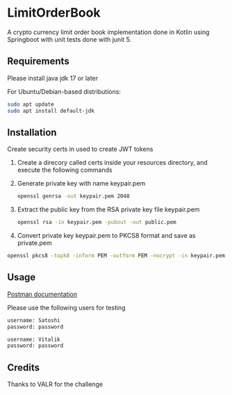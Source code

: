 # LimitOrderBook

A crypto currency limit order book implementation done in Kotlin using Springboot with unit tests done with junit 5. 

## Requirements

Please install java jdk 17 or later

For Ubuntu/Debian-based distributions:

```sh
sudo apt update
sudo apt install default-jdk
```

## Installation

Create security certs in used to create JWT tokens
   
1. Create a direcory called certs inside your resources directory, and execute the following commands
2. Generate private key with name keypair.pem

   ```sh
   openssl genrsa -out keypair.pem 2048
   ```
3. Extract the public key from the RSA private key file keypair.pem

   ```sh
   openssl rsa -in keypair.pem -pubout -out public.pem
   ```
4. Convert private key keypair.pem to PKCS8 format and save as private.pem
   
  ```sh
  openssl pkcs8 -topk8 -inform PEM -outform PEM -nocrypt -in keypair.pem -out private.pem
  ```

## Usage

[Postman documentation](https://documenter.getpostman.com/view/9093373/2s9YywdeKr)

Please use the following users for testing
```sh
username: Satoshi
password: password
```
```sh
username: Vitalik
password: password
```
## Credits

Thanks to VALR for the challenge
